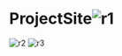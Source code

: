 # ProjectSite![r1](https://user-images.githubusercontent.com/93091784/233099686-e4744601-bfac-4981-af7c-7a11e06c97fe.PNG)
![r2](https://user-images.githubusercontent.com/93091784/233099698-5fde8039-47d2-44e0-9788-623dfba3e063.PNG)
![r3](https://user-images.githubusercontent.com/93091784/233099702-e6ed0fa6-453c-424d-a595-ffe5172bd2af.PNG)

